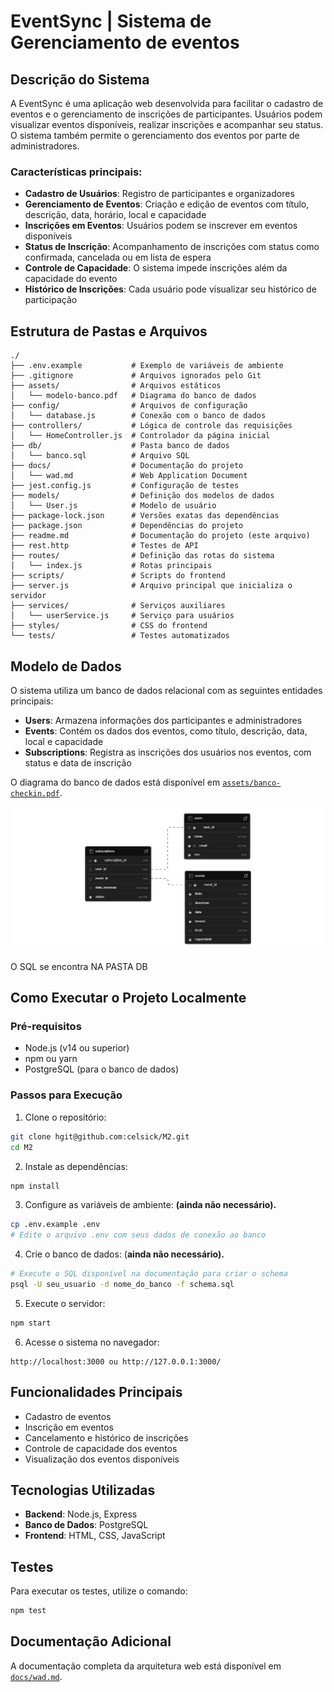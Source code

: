 # EventSync | Sistema de Gerenciamento de eventos

## Descrição do Sistema

A EventSync é uma aplicação web desenvolvida para facilitar o cadastro de eventos e o gerenciamento de inscrições de participantes. Usuários podem visualizar eventos disponíveis, realizar inscrições e acompanhar seu status. O sistema também permite o gerenciamento dos eventos por parte de administradores.

### Características principais:

- **Cadastro de Usuários**: Registro de participantes e organizadores
- **Gerenciamento de Eventos**: Criação e edição de eventos com título, descrição, data, horário, local e capacidade
- **Inscrições em Eventos**: Usuários podem se inscrever em eventos disponíveis
- **Status de Inscrição**: Acompanhamento de inscrições com status como confirmada, cancelada ou em lista de espera
- **Controle de Capacidade**: O sistema impede inscrições além da capacidade do evento
- **Histórico de Inscrições**: Cada usuário pode visualizar seu histórico de participação

## Estrutura de Pastas e Arquivos

```
./
├── .env.example           # Exemplo de variáveis de ambiente
├── .gitignore             # Arquivos ignorados pelo Git
├── assets/                # Arquivos estáticos
│   └── modelo-banco.pdf   # Diagrama do banco de dados
├── config/                # Arquivos de configuração
│   └── database.js        # Conexão com o banco de dados
├── controllers/           # Lógica de controle das requisições
│   └── HomeController.js  # Controlador da página inicial
├── db/                    # Pasta banco de dados
│   └── banco.sql          # Arquivo SQL
├── docs/                  # Documentação do projeto
│   └── wad.md             # Web Application Document
├── jest.config.js         # Configuração de testes
├── models/                # Definição dos modelos de dados
│   └── User.js            # Modelo de usuário
├── package-lock.json      # Versões exatas das dependências
├── package.json           # Dependências do projeto
├── readme.md              # Documentação do projeto (este arquivo)
├── rest.http              # Testes de API
├── routes/                # Definição das rotas do sistema
│   └── index.js           # Rotas principais
├── scripts/               # Scripts do frontend
├── server.js              # Arquivo principal que inicializa o servidor
├── services/              # Serviços auxiliares
│   └── userService.js     # Serviço para usuários
├── styles/                # CSS do frontend
└── tests/                 # Testes automatizados
```

## Modelo de Dados

O sistema utiliza um banco de dados relacional com as seguintes entidades principais:

- **Users**: Armazena informações dos participantes e administradores
- **Events**: Contém os dados dos eventos, como título, descrição, data, local e capacidade
- **Subscriptions**: Registra as inscrições dos usuários nos eventos, com status e data de inscrição

O diagrama do banco de dados está disponível em <a href="./assets/modelo_relacional.png">`assets/banco-checkin.pdf`</a>.<br>

<img src="./assets/modelo_relacional.png">

O SQL se encontra NA PASTA DB

## Como Executar o Projeto Localmente

### Pré-requisitos

- Node.js (v14 ou superior)
- npm ou yarn
- PostgreSQL (para o banco de dados)

### Passos para Execução

1. Clone o repositório:

```bash
git clone hgit@github.com:celsick/M2.git
cd M2
```

2. Instale as dependências:

```bash
npm install
```

3. Configure as variáveis de ambiente: **(ainda não necessário).**

```bash
cp .env.example .env
# Edite o arquivo .env com seus dados de conexão ao banco
```

4. Crie o banco de dados: (**ainda não necessário).**

```bash
# Execute o SQL disponível na documentação para criar o schema
psql -U seu_usuario -d nome_do_banco -f schema.sql
```

5. Execute o servidor:

```bash
npm start
```

6. Acesse o sistema no navegador:

```
http://localhost:3000 ou http://127.0.0.1:3000/
```

## Funcionalidades Principais

- Cadastro de eventos
- Inscrição em eventos
- Cancelamento e histórico de inscrições
- Controle de capacidade dos eventos
- Visualização dos eventos disponíveis

## Tecnologias Utilizadas

- **Backend**: Node.js, Express
- **Banco de Dados**: PostgreSQL
- **Frontend**: HTML, CSS, JavaScript

## Testes

Para executar os testes, utilize o comando:

```bash
npm test
```

## Documentação Adicional

A documentação completa da arquitetura web está disponível em <a href="./docs/wad.md">`docs/wad.md`</a>.
